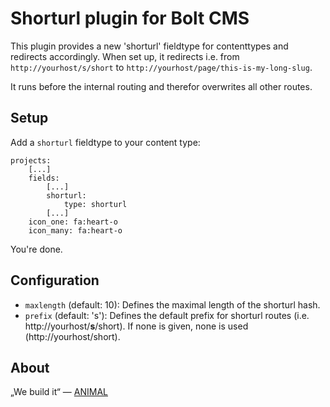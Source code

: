 # Shorturl plugin for Bolt CMS

This plugin provides a new 'shorturl' fieldtype for contenttypes and redirects accordingly. When set up, it redirects i.e. from `http://yourhost/s/short` to `http://yourhost/page/this-is-my-long-slug`.

It runs before the internal routing and therefor overwrites all other routes.

## Setup

Add a `shorturl` fieldtype to your content type:

````
projects:
    [...]
    fields:
        [...]
        shorturl:
            type: shorturl
		[...]
    icon_one: fa:heart-o
    icon_many: fa:heart-o
````

You're done.

## Configuration

- `maxlength` (default: 10): Defines the maximal length of the shorturl hash.
- `prefix` (default: 's'): Defines the default prefix for shorturl routes (i.e. http://yourhost/**s**/short). If none is given, none is used (http://yourhost/short).

## About

„We build it“ — [ANIMAL](http://animal.at)
